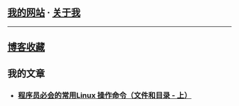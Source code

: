 
<!-- 开发笔记 - NOTE --> 

## [我的网站](https://www.newobject.cc)   ·   [关于我](https://www.newobject.cc/about.html)

---

## [博客收藏](./博客收藏/blog-collect.md)


## 我的文章

* ### [程序员必会的常用Linux 操作命令（文件和目录 - 上）](https://www.newobject.cc/article/100004.html)
